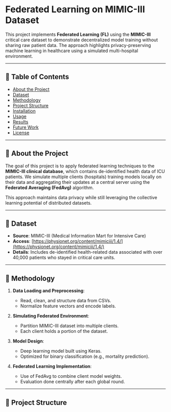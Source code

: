 # Federated Learning on MIMIC-III Dataset

This project implements **Federated Learning (FL)** using the **MIMIC-III** critical care dataset to demonstrate decentralized model training without sharing raw patient data. The approach highlights privacy-preserving machine learning in healthcare using a simulated multi-hospital environment.

---

## 📌 Table of Contents

- [About the Project](#about-the-project)
- [Dataset](#dataset)
- [Methodology](#methodology)
- [Project Structure](#project-structure)
- [Installation](#installation)
- [Usage](#usage)
- [Results](#results)
- [Future Work](#future-work)
- [License](#license)

---

## 🧠 About the Project

The goal of this project is to apply federated learning techniques to the **MIMIC-III clinical database**, which contains de-identified health data of ICU patients. We simulate multiple clients (hospitals) training models locally on their data and aggregating their updates at a central server using the **Federated Averaging (FedAvg)** algorithm.

This approach maintains data privacy while still leveraging the collective learning potential of distributed datasets.

---

## 🧬 Dataset

- **Source**: MIMIC-III (Medical Information Mart for Intensive Care)
- **Access**: [https://physionet.org/content/mimiciii/1.4/](https://physionet.org/content/mimiciii/1.4/)
- **Details**: Includes de-identified health-related data associated with over 40,000 patients who stayed in critical care units.

---

## 🧪 Methodology

1. **Data Loading and Preprocessing**:
   - Read, clean, and structure data from CSVs.
   - Normalize feature vectors and encode labels.

2. **Simulating Federated Environment**:
   - Partition MIMIC-III dataset into multiple clients.
   - Each client holds a portion of the dataset.

3. **Model Design**:
   - Deep learning model built using Keras.
   - Optimized for binary classification (e.g., mortality prediction).

4. **Federated Learning Implementation**:
   - Use of FedAvg to combine client model weights.
   - Evaluation done centrally after each global round.

---

## 📂 Project Structure

